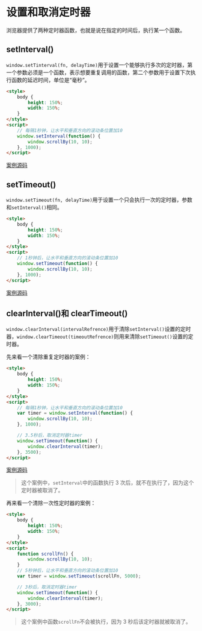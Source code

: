 # 设置和取消定时器

浏览器提供了两种定时器函数，也就是说在指定的时间后，执行某一个函数。

## setInterval()

`window.setTinterval(fn, delayTime)`用于设置一个能够执行多次的定时器，第一个参数必须是一个函数，表示想要重复调用的函数，第二个参数用于设置下次执行函数的延迟时间，单位是“毫秒”。

```html
<style>
    body {
        height: 150%;
        width: 150%;
    }
</style>
<script>
    // 每隔1秒钟，让水平和垂直方向的滚动条位置加10
    window.setInterval(function() {
        window.scrollBy(10, 10);
    }, 1000);
</script>
```

[案例源码](./demo/demo01.html)

## setTimeout()

`window.setTimeout(fn, delayTime)`用于设置一个只会执行一次的定时器，参数和`setInterval()`相同。

```html
<style>
    body {
        height: 150%;
        width: 150%;
    }
</style>
<script>
    // 1秒钟后，让水平和垂直方向的滚动条位置加10
    window.setTimeout(function() {
        window.scrollBy(10, 10);
    }, 1000);
</script>
```

[案例源码](./demo/demo02.html)

## clearInterval()和 clearTimeout()

`window.clearInterval(intervalRefrence)`用于清除`setInterval()`设置的定时器，`window.clearTimeout(timeoutRefrence)`则用来清除`setTimeout()`设置的定时器。

先来看一个清除重复定时器的案例：

```html
<style>
    body {
        height: 150%;
        width: 150%;
    }
</style>
<script>
    // 每隔1秒钟，让水平和垂直方向的滚动条位置加10
    var timer = window.setInterval(function() {
        window.scrollBy(10, 10);
    }, 1000);

    // 3.5秒后，取消定时器timer
    window.setTimeout(function() {
        window.clearInterval(timer);
    }, 3500);
</script>
```

[案例源码](./demo/demo03.html)

> 这个案例中，`setInterval`中的函数执行 3 次后，就不在执行了，因为这个定时器被取消了。

再来看一个清除一次性定时器的案例：

```html
<style>
    body {
        height: 150%;
        width: 150%;
    }
</style>
<script>
    function scrollFn() {
        window.scrollBy(10, 10);
    }
    // 5秒钟后，让水平和垂直方向的滚动条位置加10
    var timer = window.setTimeout(scrollFn, 5000);

    // 3秒后，取消定时器timer
    window.setTimeout(function() {
        window.clearInterval(timer);
    }, 3000);
</script>
```

> 这个案例中函数`scrollFn`不会被执行，因为 3 秒后该定时器就被取消了。
